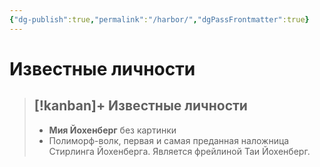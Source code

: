 ```yaml
---
{"dg-publish":true,"permalink":"/harbor/","dgPassFrontmatter":true}
---
```


# Известные личности

> [!kanban]+ Известные личности
> - 
> 	- **Мия Йохенберг** без картинки
> 	- Полиморф-волк, первая и самая преданная наложница Стирлинга Йохенберга. Является фрейлиной Таи Йохенберг.

